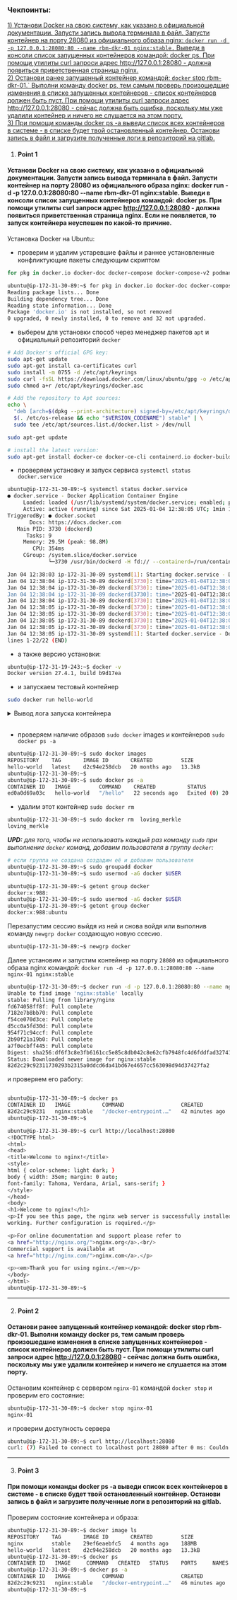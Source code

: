 ### Чекпоинты:

[1) Установи Docker на свою систему, как указано в официальной документации. Запусти запись вывода терминала в файл. Запусти контейнер на порту 28080 из официального образа nginx: `docker run -d -p 127.0.0.1:28080:80 --name rbm-dkr-01 nginx:stable.` Выведи в консоли список запущенных контейнеров командой: docker ps. При помощи утилиты curl запроси адрес http://127.0.0.1:28080 - должна появиться приветственная страница nginx.  ](#Point-1)  
[2) Останови ранее запущенный контейнер командой: `docker` stop rbm-dkr-01.` Выполни команду docker ps, тем самым проверь произошедшие изменения в списке запущенных контейнеров - список контейнеров должен быть пуст. При помощи утилиты curl запроси адрес http://127.0.0.1:28080 - сейчас должна быть ошибка, поскольку мы уже удалили контейнер и ничего не слушается на этом порту.](#Point-2)  
[3) При помощи команды docker ps -a выведи список всех контейнеров в системе - в списке будет твой остановленный контейнер. Останови запись в файл и загрузите полученные логи в репозиторий на gitlab.](#Point-3)  


1. #### Point 1  
#### Установи Docker на свою систему, как указано в официальной документации. Запусти запись вывода терминала в файл. Запусти контейнер на порту 28080 из официального образа nginx: docker run -d -p 127.0.0.1:28080:80 --name rbm-dkr-01 nginx:stable. Выведи в консоли список запущенных контейнеров командой: docker ps. При помощи утилиты curl запроси адрес http://127.0.0.1:28080 - должна появиться приветственная страница nginx. Если не появляется, то запуск контейнера неуспешен по какой-то причине.  


Установка Docker на Ubuntu:
- проверим и удалим устаревшие файлы и раннее установленные конфликтующие пакеты следующим скриптом
```bash
for pkg in docker.io docker-doc docker-compose docker-compose-v2 podman-docker containerd runc; do sudo apt-get remove $pkg; done
```
```bash
ubuntu@ip-172-31-30-89:~$ for pkg in docker.io docker-doc docker-compose docker-compose-v2 podman-docker containerd runc; do sudo apt-getve $pkg; done
Reading package lists... Done
Building dependency tree... Done
Reading state information... Done
Package 'docker.io' is not installed, so not removed
0 upgraded, 0 newly installed, 0 to remove and 32 not upgraded.
```
- выберем для установки способ через менеджер пакетов `apt` и официальный репозиторий `docker`
```bash
# Add Docker's official GPG key:
sudo apt-get update
sudo apt-get install ca-certificates curl
sudo install -m 0755 -d /etc/apt/keyrings
sudo curl -fsSL https://download.docker.com/linux/ubuntu/gpg -o /etc/apt/keyrings/docker.asc
sudo chmod a+r /etc/apt/keyrings/docker.asc

# Add the repository to Apt sources:
echo \
  "deb [arch=$(dpkg --print-architecture) signed-by=/etc/apt/keyrings/docker.asc] https://download.docker.com/linux/ubuntu \
  $(. /etc/os-release && echo "$VERSION_CODENAME") stable" | \
  sudo tee /etc/apt/sources.list.d/docker.list > /dev/null

sudo apt-get update

# install the latest version:
sudo apt-get install docker-ce docker-ce-cli containerd.io docker-buildx-plugin docker-compose-plugin -y
```
- проверяем установку и запуск сервиса `systemctl status docker.service`
```bash
ubuntu@ip-172-31-30-89:~$ systemctl status docker.service
● docker.service - Docker Application Container Engine
     Loaded: loaded (/usr/lib/systemd/system/docker.service; enabled; preset: enabled)
     Active: active (running) since Sat 2025-01-04 12:38:05 UTC; 1min 11s ago
TriggeredBy: ● docker.socket
       Docs: https://docs.docker.com
   Main PID: 3730 (dockerd)
      Tasks: 9
     Memory: 29.5M (peak: 98.8M)
        CPU: 354ms
     CGroup: /system.slice/docker.service
             └─3730 /usr/bin/dockerd -H fd:// --containerd=/run/containerd/containerd.sock

Jan 04 12:38:03 ip-172-31-30-89 systemd[1]: Starting docker.service - Docker Application Container Engine...
Jan 04 12:38:04 ip-172-31-30-89 dockerd[3730]: time="2025-01-04T12:38:04.420054880Z" level=info msg="Starting up"
Jan 04 12:38:04 ip-172-31-30-89 dockerd[3730]: time="2025-01-04T12:38:04.424483235Z" level=info msg="OTEL tracing is not configured, usi>
Jan 04 12:38:04 ip-172-31-30-89 dockerd[3730]: time="2025-01-04T12:38:04.424615137Z" level=info msg="detected 127.0.0.53 nameserver, ass>
Jan 04 12:38:04 ip-172-31-30-89 dockerd[3730]: time="2025-01-04T12:38:04.635100461Z" level=info msg="Loading containers: start."
Jan 04 12:38:05 ip-172-31-30-89 dockerd[3730]: time="2025-01-04T12:38:05.203069183Z" level=info msg="Loading containers: done."
Jan 04 12:38:05 ip-172-31-30-89 dockerd[3730]: time="2025-01-04T12:38:05.523353076Z" level=info msg="Docker daemon" commit=c710b88 conta>
Jan 04 12:38:05 ip-172-31-30-89 dockerd[3730]: time="2025-01-04T12:38:05.524336125Z" level=info msg="Daemon has completed initialization"
Jan 04 12:38:05 ip-172-31-30-89 dockerd[3730]: time="2025-01-04T12:38:05.720755676Z" level=info msg="API listen on /run/docker.sock"
Jan 04 12:38:05 ip-172-31-30-89 systemd[1]: Started docker.service - Docker Application Container Engine.
lines 1-22/22 (END)
```
- а также версию установки:
```bash
ubuntu@ip-172-31-19-243:~$ docker -v
Docker version 27.4.1, build b9d17ea
```
- и запускаем тестовый контейнер
```bash
sudo docker run hello-world
```
<details>
<summary>Вывод лога запуска контейнера</summary>

```bash
ubuntu@ip-172-31-30-89:~$ sudo docker run hello-world
Unable to find image 'hello-world:latest' locally
latest: Pulling from library/hello-world
c1ec31eb5944: Pull complete
Digest: sha256:5b3cc85e16e3058003c13b7821318369dad01dac3dbb877aac3c28182255c724
Status: Downloaded newer image for hello-world:latest

Hello from Docker!
This message shows that your installation appears to be working correctly.

To generate this message, Docker took the following steps:
 1. The Docker client contacted the Docker daemon.
 2. The Docker daemon pulled the "hello-world" image from the Docker Hub.
    (amd64)
 3. The Docker daemon created a new container from that image which runs the
    executable that produces the output you are currently reading.
 4. The Docker daemon streamed that output to the Docker client, which sent it
    to your terminal.

To try something more ambitious, you can run an Ubuntu container with:
 $ docker run -it ubuntu bash

Share images, automate workflows, and more with a free Docker ID:
 https://hub.docker.com/

For more examples and ideas, visit:
 https://docs.docker.com/get-started/
```
</details><br>

- проверяем наличие образов `sudo docker` images и контейнеров `sudo docker ps -a`

```bash
ubuntu@ip-172-31-30-89:~$ sudo docker images
REPOSITORY    TAG       IMAGE ID       CREATED         SIZE
hello-world   latest    d2c94e258dcb   20 months ago   13.3kB
ubuntu@ip-172-31-30-89:~$
ubuntu@ip-172-31-30-89:~$ sudo docker ps -a
CONTAINER ID   IMAGE         COMMAND    CREATED          STATUS                      PORTS     NAMES
ed0a0d69a03c   hello-world   "/hello"   22 seconds ago   Exited (0) 20 seconds ago             loving_merkle
```
- удалим этот контейнер `sudo docker rm`
```bash
ubuntu@ip-172-31-30-89:~$ sudo docker rm  loving_merkle
loving_merkle
```
**_UPD:_** _для того, чтобы не использовать каждый раз команду `sudo` при выполнение `docker` команд, добавим пользователя в группу `docker`:_
```bash
# если группа не создана создадим её и добавим пользователя
ubuntu@ip-172-31-30-89:~$ sudo groupadd docker
ubuntu@ip-172-31-30-89:~$ sudo usermod -aG docker $USER

ubuntu@ip-172-31-30-89:~$ getent group docker
docker:x:988:
ubuntu@ip-172-31-30-89:~$ sudo usermod -aG docker $USER
ubuntu@ip-172-31-30-89:~$ getent group docker
docker:x:988:ubuntu
```
Перезапустим сессию выйдя из ней и снова войдя или выполнив команду `newgrp docker` создающую новую ссесию.
```bash
ubuntu@ip-172-31-30-89:~$ newgrp docker
```
Далее установим и запустим контейнер на порту `28080` из официального образа nginx командой: `docker run -d -p 127.0.0.1:28080:80 --name nginx-01 nginx:stable`

```bash
ubuntu@ip-172-31-30-89:~$ docker run -d -p 127.0.0.1:28080:80 --name nginx-01 nginx:stable
Unable to find image 'nginx:stable' locally
stable: Pulling from library/nginx
fd674058ff8f: Pull complete
7182e7b8bb70: Pull complete
f54ce070d3ce: Pull complete
d5cc0a5fd30d: Pull complete
954f71c94ccf: Pull complete
2b90f21a19b0: Pull complete
a7f0ecbff445: Pull complete
Digest: sha256:df6f3c8e3fb6161cc5e85c8db042c8e62cfb7948fc4d6fddfad32741c3e2520d
Status: Downloaded newer image for nginx:stable
82d2c29c92311730293b2315a0ddcd6da41bd67e4657cc563098d94d37427fa2
```
и проверяем его работу:
```bash

ubuntu@ip-172-31-30-89:~$ docker ps
CONTAINER ID   IMAGE          COMMAND                  CREATED          STATUS          PORTS                     NAMES
82d2c29c9231   nginx:stable   "/docker-entrypoint.…"   42 minutes ago   Up 42 minutes   127.0.0.1:28080->80/tcp   nginx-01
ubuntu@ip-172-31-30-89:~$
```
```bash
ubuntu@ip-172-31-30-89:~$ curl http://localhost:28080
<!DOCTYPE html>
<html>
<head>
<title>Welcome to nginx!</title>
<style>
html { color-scheme: light dark; }
body { width: 35em; margin: 0 auto;
font-family: Tahoma, Verdana, Arial, sans-serif; }
</style>
</head>
<body>
<h1>Welcome to nginx!</h1>
<p>If you see this page, the nginx web server is successfully installed and
working. Further configuration is required.</p>

<p>For online documentation and support please refer to
<a href="http://nginx.org/">nginx.org</a>.<br/>
Commercial support is available at
<a href="http://nginx.com/">nginx.com</a>.</p>

<p><em>Thank you for using nginx.</em></p>
</body>
</html>
ubuntu@ip-172-31-30-89:~$
```
---
2. #### Point 2  
 #### Останови ранее запущенный контейнер командой: docker stop rbm-dkr-01. Выполни команду docker ps, тем самым проверь произошедшие изменения в списке запущенных контейнеров - список контейнеров должен быть пуст. При помощи утилиты curl запроси адрес http://127.0.0.1:28080 - сейчас должна быть ошибка, поскольку мы уже удалили контейнер и ничего не слушается на этом порту.

Остановим контейнер с сервером `nginx-01` командой `docker stop` и проверим его состояние:
```bash
ubuntu@ip-172-31-30-89:~$ docker stop nginx-01
nginx-01
```
и проверим доступность сервера
```bash
ubuntu@ip-172-31-30-89:~$ curl http://localhost:28080
curl: (7) Failed to connect to localhost port 28080 after 0 ms: Couldn't connect to server
```
---
3. #### Point 3  
 ####   При помощи команды docker ps -a выведи список всех контейнеров в системе - в списке будет твой остановленный контейнер. Останови запись в файл и загрузите полученные логи в репозиторий на gitlab.

Проверим состояние контейнера и образа:
```bash
ubuntu@ip-172-31-30-89:~$ docker image ls
REPOSITORY    TAG       IMAGE ID       CREATED         SIZE
nginx         stable    29ef6eaebfc5   4 months ago    188MB
hello-world   latest    d2c94e258dcb   20 months ago   13.3kB
ubuntu@ip-172-31-30-89:~$ docker ps
CONTAINER ID   IMAGE     COMMAND   CREATED   STATUS    PORTS     NAMES
ubuntu@ip-172-31-30-89:~$ docker ps -a
CONTAINER ID   IMAGE          COMMAND                  CREATED          STATUS                     PORTS     NAMES
82d2c29c9231   nginx:stable   "/docker-entrypoint.…"   46 minutes ago   Exited (0) 6 seconds ago             nginx-01
ubuntu@ip-172-31-30-89:~$
```